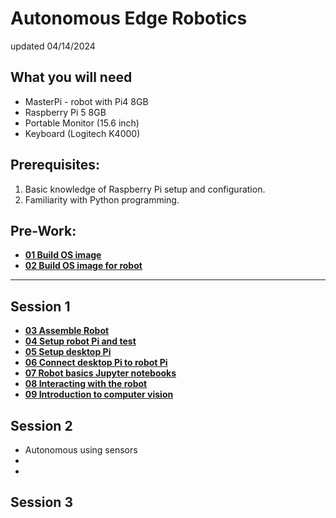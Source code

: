 # Autonomous Edge Robotics

updated 04/14/2024

## What you will need

- MasterPi - robot with Pi4 8GB
- Raspberry Pi 5 8GB
- Portable Monitor (15.6 inch)
- Keyboard (Logitech K4000)

## Prerequisites:

1. Basic knowledge of Raspberry Pi setup and configuration.
1. Familiarity with Python programming.
 
## Pre-Work:

- [**01 Build OS image** ](https://github.com/stemoutreach/AutonomousEdgeRobotics/blob/main/01BuildImage.md)
- [**02 Build OS image for robot** ](https://github.com/stemoutreach/AutonomousEdgeRobotics/blob/main/02OSImageForRobotPi.md)
- - - - - - - -  
## Session 1
- [**03 Assemble Robot**](https://github.com/stemoutreach/AutonomousEdgeRobotics/blob/main/03AssembleRobot)
- [**04 Setup robot Pi and test** ](https://github.com/stemoutreach/AutonomousEdgeRobotics/blob/main/04SetupRobotPiandTest.md)
- [**05 Setup desktop Pi** ](https://github.com/stemoutreach/AutonomousEdgeRobotics/blob/main/05SetupDesktopPi.md)
- [**06 Connect desktop Pi to robot Pi**](https://github.com/stemoutreach/AutonomousEdgeRobotics/blob/main/06ConnectdesktopPitorobotPi.md) 
- [**07 Robot basics Jupyter notebooks**](https://github.com/stemoutreach/AutonomousEdgeRobotics/blob/main/07RobotbasicsJupyterNotebooks.md)
- [**08 Interacting with the robot**](https://github.com/stemoutreach/AutonomousEdgeRobotics/blob/main/08InteractingWithTheRobot.md)
- [**09 Introduction to computer vision**](https://github.com/stemoutreach/AutonomousEdgeRobotics/blob/main/09IntroComputerVision.md)

## Session 2

- Autonomous using sensors
- 
- 


## Session 3
